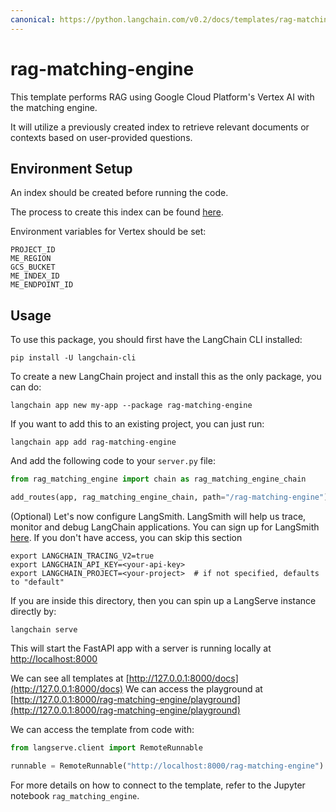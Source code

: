 ```yaml
---
canonical: https://python.langchain.com/v0.2/docs/templates/rag-matching-engine/
---
```


# rag-matching-engine

This template performs RAG using Google Cloud Platform's Vertex AI with the matching engine.

It will utilize a previously created index to retrieve relevant documents or contexts based on user-provided questions. 

## Environment Setup

An index should be created before running the code. 

The process to create this index can be found [here](https://github.com/GoogleCloudPlatform/generative-ai/blob/main/language/use-cases/document-qa/question_answering_documents_langchain_matching_engine.ipynb).

Environment variables for Vertex should be set:
```
PROJECT_ID
ME_REGION
GCS_BUCKET
ME_INDEX_ID
ME_ENDPOINT_ID
```

## Usage

To use this package, you should first have the LangChain CLI installed:

```shell
pip install -U langchain-cli
```

To create a new LangChain project and install this as the only package, you can do:

```shell
langchain app new my-app --package rag-matching-engine
```

If you want to add this to an existing project, you can just run:

```shell
langchain app add rag-matching-engine
```

And add the following code to your `server.py` file:
```python
from rag_matching_engine import chain as rag_matching_engine_chain

add_routes(app, rag_matching_engine_chain, path="/rag-matching-engine")
```

(Optional) Let's now configure LangSmith.
LangSmith will help us trace, monitor and debug LangChain applications.
You can sign up for LangSmith [here](https://smith.langchain.com/).
If you don't have access, you can skip this section

```shell
export LANGCHAIN_TRACING_V2=true
export LANGCHAIN_API_KEY=<your-api-key>
export LANGCHAIN_PROJECT=<your-project>  # if not specified, defaults to "default"
```

If you are inside this directory, then you can spin up a LangServe instance directly by:

```shell
langchain serve
```

This will start the FastAPI app with a server is running locally at
[http://localhost:8000](http://localhost:8000)

We can see all templates at [http://127.0.0.1:8000/docs](http://127.0.0.1:8000/docs)
We can access the playground at [http://127.0.0.1:8000/rag-matching-engine/playground](http://127.0.0.1:8000/rag-matching-engine/playground)  

We can access the template from code with:

```python
from langserve.client import RemoteRunnable

runnable = RemoteRunnable("http://localhost:8000/rag-matching-engine")
```

For more details on how to connect to the template, refer to the Jupyter notebook `rag_matching_engine`.